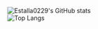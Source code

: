 ![Estalla0229's GitHub stats](https://github-readme-stats-ten-gilt.vercel.app/api?username=XYMonline&count_private=true&show_icons=true&theme=radical&include_all_commits=true)  
![Top Langs](https://github-readme-stats.vercel.app/api/top-langs/?username=XYMonline&layout=compact&hide=css,scss,shell,html&langs_count=8&show_icons=true&theme=radical)
